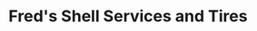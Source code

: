 ---
title: "Fred's Shell Services and Tires"
url: /winlock/freds-shell-services-and-tires/
shop: car repair
---